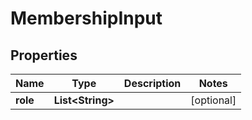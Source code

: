 

# MembershipInput


## Properties

| Name | Type | Description | Notes |
|------------ | ------------- | ------------- | -------------|
|**role** | **List&lt;String&gt;** |  |  [optional] |



